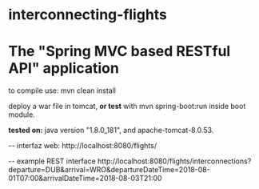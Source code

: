 # interconnecting-flights

The "Spring MVC based RESTful API" application
==============================

to compile use: mvn clean install

deploy a war file in tomcat, **or test** with mvn spring-boot:run inside boot module.


**tested on:** java version "1.8.0_181", and apache-tomcat-8.0.53.

-- interfaz web: http://localhost:8080/flights/

-- example REST interface
http://localhost:8080/flights/interconnections?departure=DUB&arrival=WRO&departureDateTime=2018-08-01T07:00&arrivalDateTime=2018-08-03T21:00

